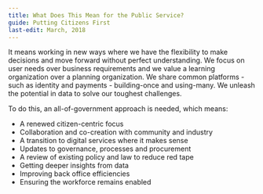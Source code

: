 ```yaml
---
title: What Does This Mean for the Public Service?
guide: Putting Citizens First
last-edit: March, 2018
---
```


It means working in new ways where we have the flexibility to make decisions and move forward without perfect understanding. We focus on user needs over business requirements and we value a learning organization over a planning organization. We share common platforms - such as identity and payments - building-once and using-many. We unleash the potential in data to solve our toughest challenges.

To do this, an all-of-government approach is needed, which means:

* A renewed citizen-centric focus
* Collaboration and co-creation with community and industry
* A transition to digital services where it makes sense
* Updates to governance, processes and procurement
* A review of existing policy and law to reduce red tape
* Getting deeper insights from data
* Improving back office efficiencies
* Ensuring the workforce remains enabled
